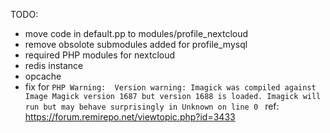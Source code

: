 
TODO:
 - move code in default.pp to modules/profile_nextcloud
 - remove obsolote submodules added for profile_mysql
 - required PHP modules for nextcloud
 - redis instance
 - opcache
 - fix for `PHP Warning:  Version warning: Imagick was compiled against Image Magick version 1687 but version 1688 is loaded. Imagick will run but may behave surprisingly in Unknown on line 0
` ref: https://forum.remirepo.net/viewtopic.php?id=3433
